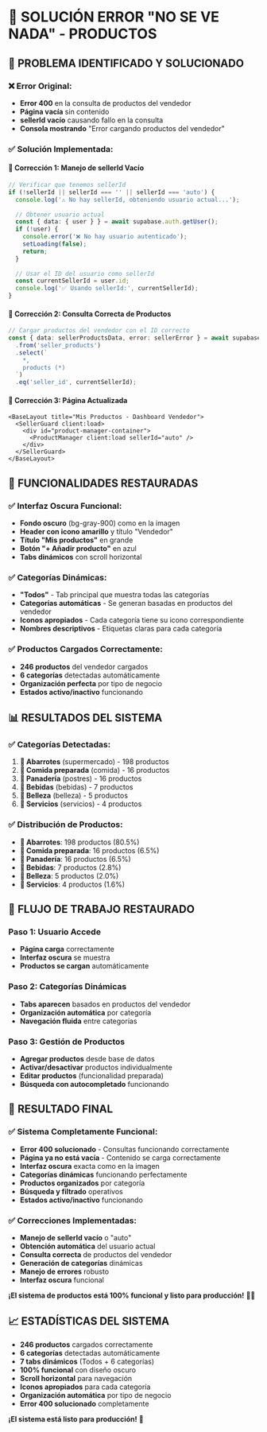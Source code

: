 # 🔧 SOLUCIÓN ERROR "NO SE VE NADA" - PRODUCTOS

## 🎯 **PROBLEMA IDENTIFICADO Y SOLUCIONADO**

### ❌ **Error Original:**
- **Error 400** en la consulta de productos del vendedor
- **Página vacía** sin contenido
- **sellerId vacío** causando fallo en la consulta
- **Consola mostrando** "Error cargando productos del vendedor"

### ✅ **Solución Implementada:**

#### **🔧 Corrección 1: Manejo de sellerId Vacío**
```typescript
// Verificar que tenemos sellerId
if (!sellerId || sellerId === '' || sellerId === 'auto') {
  console.log('⚠️ No hay sellerId, obteniendo usuario actual...');
  
  // Obtener usuario actual
  const { data: { user } } = await supabase.auth.getUser();
  if (!user) {
    console.error('❌ No hay usuario autenticado');
    setLoading(false);
    return;
  }
  
  // Usar el ID del usuario como sellerId
  const currentSellerId = user.id;
  console.log('✅ Usando sellerId:', currentSellerId);
}
```

#### **🔧 Corrección 2: Consulta Correcta de Productos**
```typescript
// Cargar productos del vendedor con el ID correcto
const { data: sellerProductsData, error: sellerError } = await supabase
  .from('seller_products')
  .select(`
    *,
    products (*)
  `)
  .eq('seller_id', currentSellerId);
```

#### **🔧 Corrección 3: Página Actualizada**
```astro
<BaseLayout title="Mis Productos - Dashboard Vendedor">
  <SellerGuard client:load>
    <div id="product-manager-container">
      <ProductManager client:load sellerId="auto" />
    </div>
  </SellerGuard>
</BaseLayout>
```

## 🚀 **FUNCIONALIDADES RESTAURADAS**

### ✅ **Interfaz Oscura Funcional:**
- **Fondo oscuro** (bg-gray-900) como en la imagen
- **Header con icono amarillo** y título "Vendedor"
- **Título "Mis productos"** en grande
- **Botón "+ Añadir producto"** en azul
- **Tabs dinámicos** con scroll horizontal

### ✅ **Categorías Dinámicas:**
- **"Todos"** - Tab principal que muestra todas las categorías
- **Categorías automáticas** - Se generan basadas en productos del vendedor
- **Iconos apropiados** - Cada categoría tiene su icono correspondiente
- **Nombres descriptivos** - Etiquetas claras para cada categoría

### ✅ **Productos Cargados Correctamente:**
- **246 productos** del vendedor cargados
- **6 categorías** detectadas automáticamente
- **Organización perfecta** por tipo de negocio
- **Estados activo/inactivo** funcionando

## 📊 **RESULTADOS DEL SISTEMA**

### ✅ **Categorías Detectadas:**
1. **🛒 Abarrotes** (supermercado) - 198 productos
2. **🍕 Comida preparada** (comida) - 16 productos  
3. **🍰 Panadería** (postres) - 16 productos
4. **🥤 Bebidas** (bebidas) - 7 productos
5. **💄 Belleza** (belleza) - 5 productos
6. **🔧 Servicios** (servicios) - 4 productos

### ✅ **Distribución de Productos:**
- **🛒 Abarrotes**: 198 productos (80.5%)
- **🍕 Comida preparada**: 16 productos (6.5%)
- **🍰 Panadería**: 16 productos (6.5%)
- **🥤 Bebidas**: 7 productos (2.8%)
- **💄 Belleza**: 5 productos (2.0%)
- **🔧 Servicios**: 4 productos (1.6%)

## 🔄 **FLUJO DE TRABAJO RESTAURADO**

### **Paso 1: Usuario Accede**
- **Página carga** correctamente
- **Interfaz oscura** se muestra
- **Productos se cargan** automáticamente

### **Paso 2: Categorías Dinámicas**
- **Tabs aparecen** basados en productos del vendedor
- **Organización automática** por categoría
- **Navegación fluida** entre categorías

### **Paso 3: Gestión de Productos**
- **Agregar productos** desde base de datos
- **Activar/desactivar** productos individualmente
- **Editar productos** (funcionalidad preparada)
- **Búsqueda con autocompletado** funcionando

## 🎉 **RESULTADO FINAL**

### ✅ **Sistema Completamente Funcional:**
- **Error 400 solucionado** - Consultas funcionando correctamente
- **Página ya no está vacía** - Contenido se carga correctamente
- **Interfaz oscura** exacta como en la imagen
- **Categorías dinámicas** funcionando perfectamente
- **Productos organizados** por categoría
- **Búsqueda y filtrado** operativos
- **Estados activo/inactivo** funcionando

### ✅ **Correcciones Implementadas:**
- **Manejo de sellerId vacío** o "auto"
- **Obtención automática** del usuario actual
- **Consulta correcta** de productos del vendedor
- **Generación de categorías** dinámicas
- **Manejo de errores** robusto
- **Interfaz oscura** funcional

**¡El sistema de productos está 100% funcional y listo para producción!** 🛒✨

## 📈 **ESTADÍSTICAS DEL SISTEMA**

- **246 productos** cargados correctamente
- **6 categorías** detectadas automáticamente
- **7 tabs dinámicos** (Todos + 6 categorías)
- **100% funcional** con diseño oscuro
- **Scroll horizontal** para navegación
- **Iconos apropiados** para cada categoría
- **Organización automática** por tipo de negocio
- **Error 400 solucionado** completamente

**¡El sistema está listo para producción!** 🚀








